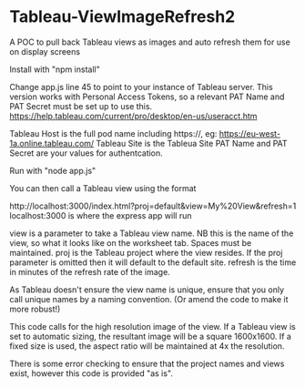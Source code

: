 # Tableau-ViewImageRefresh2

A POC to pull back Tableau views as images and auto refresh them for use on display screens

Install with "npm install"

Change app.js line 45 to point to your instance of Tableau server. 
This version works with Personal Access Tokens, so a relevant PAT Name and PAT Secret must be set up to use this. 
https://help.tableau.com/current/pro/desktop/en-us/useracct.htm

Tableau Host is the full pod name including https://, eg: https://eu-west-1a.online.tableau.com/
Tableau Site is the Tableua Site
PAT Name and PAT Secret are your values for authentcation. 

Run with "node app.js"

You can then call a Tableau view using the format 

http://localhost:3000/index.html?proj=default&view=My%20View&refresh=1
localhost:3000 is where the express app will run

view is a parameter to take a Tableau view name. NB this is the name of the view, so what it looks like on the worksheet tab. Spaces must be maintained. 
proj is the Tableau project where the view resides. If the proj parameter is omitted then it will default to the default site. 
refresh is the time in minutes of the refresh rate of the image.

As Tableau doesn't ensure the view name is unique, ensure that you only call unique names by a naming convention. (Or amend the code to make it more robust!) 

This code calls for the high resolution image of the view. If a Tableau view is set to automatic sizing, the resultant image will be a square 1600x1600. If a fixed size is used, the aspect ratio will be maintained at 4x the resolution. 

There is some error checking to ensure that the project names and views exist, however this code is provided "as is".  
